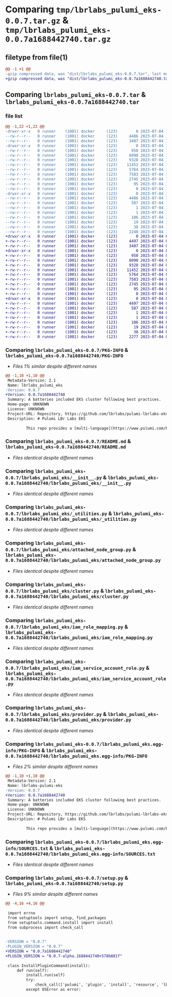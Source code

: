 # Comparing `tmp/lbrlabs_pulumi_eks-0.0.7.tar.gz` & `tmp/lbrlabs_pulumi_eks-0.0.7a1688442740.tar.gz`

## filetype from file(1)

```diff
@@ -1 +1 @@
-gzip compressed data, was "dist/lbrlabs_pulumi_eks-0.0.7.tar", last modified: Tue Jul  4 17:15:45 2023, max compression
+gzip compressed data, was "dist/lbrlabs_pulumi_eks-0.0.7a1688442740.tar", last modified: Tue Jul  4 03:59:16 2023, max compression
```

## Comparing `lbrlabs_pulumi_eks-0.0.7.tar` & `lbrlabs_pulumi_eks-0.0.7a1688442740.tar`

### file list

```diff
@@ -1,22 +1,22 @@
-drwxr-xr-x   0 runner    (1001) docker     (123)        0 2023-07-04 17:15:45.000000 lbrlabs_pulumi_eks-0.0.7/
--rw-r--r--   0 runner    (1001) docker     (123)     4486 2023-07-04 17:15:45.000000 lbrlabs_pulumi_eks-0.0.7/PKG-INFO
--rw-r--r--   0 runner    (1001) docker     (123)     3407 2023-07-04 17:15:44.000000 lbrlabs_pulumi_eks-0.0.7/README.md
-drwxr-xr-x   0 runner    (1001) docker     (123)        0 2023-07-04 17:15:45.000000 lbrlabs_pulumi_eks-0.0.7/lbrlabs_pulumi_eks/
--rw-r--r--   0 runner    (1001) docker     (123)      950 2023-07-04 17:15:44.000000 lbrlabs_pulumi_eks-0.0.7/lbrlabs_pulumi_eks/__init__.py
--rw-r--r--   0 runner    (1001) docker     (123)     8090 2023-07-04 17:15:44.000000 lbrlabs_pulumi_eks-0.0.7/lbrlabs_pulumi_eks/_utilities.py
--rw-r--r--   0 runner    (1001) docker     (123)     9328 2023-07-04 17:15:44.000000 lbrlabs_pulumi_eks-0.0.7/lbrlabs_pulumi_eks/attached_node_group.py
--rw-r--r--   0 runner    (1001) docker     (123)    11452 2023-07-04 17:15:44.000000 lbrlabs_pulumi_eks-0.0.7/lbrlabs_pulumi_eks/cluster.py
--rw-r--r--   0 runner    (1001) docker     (123)     5764 2023-07-04 17:15:44.000000 lbrlabs_pulumi_eks-0.0.7/lbrlabs_pulumi_eks/iam_role_mapping.py
--rw-r--r--   0 runner    (1001) docker     (123)     7583 2023-07-04 17:15:44.000000 lbrlabs_pulumi_eks-0.0.7/lbrlabs_pulumi_eks/iam_service_account_role.py
--rw-r--r--   0 runner    (1001) docker     (123)     2745 2023-07-04 17:15:44.000000 lbrlabs_pulumi_eks-0.0.7/lbrlabs_pulumi_eks/provider.py
--rw-r--r--   0 runner    (1001) docker     (123)       95 2023-07-04 17:15:44.000000 lbrlabs_pulumi_eks-0.0.7/lbrlabs_pulumi_eks/pulumi-plugin.json
--rw-r--r--   0 runner    (1001) docker     (123)        0 2023-07-04 17:15:44.000000 lbrlabs_pulumi_eks-0.0.7/lbrlabs_pulumi_eks/py.typed
-drwxr-xr-x   0 runner    (1001) docker     (123)        0 2023-07-04 17:15:45.000000 lbrlabs_pulumi_eks-0.0.7/lbrlabs_pulumi_eks.egg-info/
--rw-r--r--   0 runner    (1001) docker     (123)     4486 2023-07-04 17:15:44.000000 lbrlabs_pulumi_eks-0.0.7/lbrlabs_pulumi_eks.egg-info/PKG-INFO
--rw-r--r--   0 runner    (1001) docker     (123)      587 2023-07-04 17:15:44.000000 lbrlabs_pulumi_eks-0.0.7/lbrlabs_pulumi_eks.egg-info/SOURCES.txt
--rw-r--r--   0 runner    (1001) docker     (123)        1 2023-07-04 17:15:44.000000 lbrlabs_pulumi_eks-0.0.7/lbrlabs_pulumi_eks.egg-info/dependency_links.txt
--rw-r--r--   0 runner    (1001) docker     (123)        1 2023-07-04 17:15:44.000000 lbrlabs_pulumi_eks-0.0.7/lbrlabs_pulumi_eks.egg-info/not-zip-safe
--rw-r--r--   0 runner    (1001) docker     (123)      106 2023-07-04 17:15:44.000000 lbrlabs_pulumi_eks-0.0.7/lbrlabs_pulumi_eks.egg-info/requires.txt
--rw-r--r--   0 runner    (1001) docker     (123)       19 2023-07-04 17:15:44.000000 lbrlabs_pulumi_eks-0.0.7/lbrlabs_pulumi_eks.egg-info/top_level.txt
--rw-r--r--   0 runner    (1001) docker     (123)       38 2023-07-04 17:15:45.000000 lbrlabs_pulumi_eks-0.0.7/setup.cfg
--rw-r--r--   0 runner    (1001) docker     (123)     2240 2023-07-04 17:15:44.000000 lbrlabs_pulumi_eks-0.0.7/setup.py
+drwxr-xr-x   0 runner    (1001) docker     (123)        0 2023-07-04 03:59:16.000000 lbrlabs_pulumi_eks-0.0.7a1688442740/
+-rw-r--r--   0 runner    (1001) docker     (123)     4497 2023-07-04 03:59:16.000000 lbrlabs_pulumi_eks-0.0.7a1688442740/PKG-INFO
+-rw-r--r--   0 runner    (1001) docker     (123)     3407 2023-07-04 03:59:15.000000 lbrlabs_pulumi_eks-0.0.7a1688442740/README.md
+drwxr-xr-x   0 runner    (1001) docker     (123)        0 2023-07-04 03:59:16.000000 lbrlabs_pulumi_eks-0.0.7a1688442740/lbrlabs_pulumi_eks/
+-rw-r--r--   0 runner    (1001) docker     (123)      950 2023-07-04 03:59:15.000000 lbrlabs_pulumi_eks-0.0.7a1688442740/lbrlabs_pulumi_eks/__init__.py
+-rw-r--r--   0 runner    (1001) docker     (123)     8090 2023-07-04 03:59:15.000000 lbrlabs_pulumi_eks-0.0.7a1688442740/lbrlabs_pulumi_eks/_utilities.py
+-rw-r--r--   0 runner    (1001) docker     (123)     9328 2023-07-04 03:59:15.000000 lbrlabs_pulumi_eks-0.0.7a1688442740/lbrlabs_pulumi_eks/attached_node_group.py
+-rw-r--r--   0 runner    (1001) docker     (123)    11452 2023-07-04 03:59:15.000000 lbrlabs_pulumi_eks-0.0.7a1688442740/lbrlabs_pulumi_eks/cluster.py
+-rw-r--r--   0 runner    (1001) docker     (123)     5764 2023-07-04 03:59:15.000000 lbrlabs_pulumi_eks-0.0.7a1688442740/lbrlabs_pulumi_eks/iam_role_mapping.py
+-rw-r--r--   0 runner    (1001) docker     (123)     7583 2023-07-04 03:59:15.000000 lbrlabs_pulumi_eks-0.0.7a1688442740/lbrlabs_pulumi_eks/iam_service_account_role.py
+-rw-r--r--   0 runner    (1001) docker     (123)     2745 2023-07-04 03:59:15.000000 lbrlabs_pulumi_eks-0.0.7a1688442740/lbrlabs_pulumi_eks/provider.py
+-rw-r--r--   0 runner    (1001) docker     (123)       95 2023-07-04 03:59:15.000000 lbrlabs_pulumi_eks-0.0.7a1688442740/lbrlabs_pulumi_eks/pulumi-plugin.json
+-rw-r--r--   0 runner    (1001) docker     (123)        0 2023-07-04 03:59:15.000000 lbrlabs_pulumi_eks-0.0.7a1688442740/lbrlabs_pulumi_eks/py.typed
+drwxr-xr-x   0 runner    (1001) docker     (123)        0 2023-07-04 03:59:16.000000 lbrlabs_pulumi_eks-0.0.7a1688442740/lbrlabs_pulumi_eks.egg-info/
+-rw-r--r--   0 runner    (1001) docker     (123)     4497 2023-07-04 03:59:16.000000 lbrlabs_pulumi_eks-0.0.7a1688442740/lbrlabs_pulumi_eks.egg-info/PKG-INFO
+-rw-r--r--   0 runner    (1001) docker     (123)      587 2023-07-04 03:59:16.000000 lbrlabs_pulumi_eks-0.0.7a1688442740/lbrlabs_pulumi_eks.egg-info/SOURCES.txt
+-rw-r--r--   0 runner    (1001) docker     (123)        1 2023-07-04 03:59:16.000000 lbrlabs_pulumi_eks-0.0.7a1688442740/lbrlabs_pulumi_eks.egg-info/dependency_links.txt
+-rw-r--r--   0 runner    (1001) docker     (123)        1 2023-07-04 03:59:16.000000 lbrlabs_pulumi_eks-0.0.7a1688442740/lbrlabs_pulumi_eks.egg-info/not-zip-safe
+-rw-r--r--   0 runner    (1001) docker     (123)      106 2023-07-04 03:59:16.000000 lbrlabs_pulumi_eks-0.0.7a1688442740/lbrlabs_pulumi_eks.egg-info/requires.txt
+-rw-r--r--   0 runner    (1001) docker     (123)       19 2023-07-04 03:59:16.000000 lbrlabs_pulumi_eks-0.0.7a1688442740/lbrlabs_pulumi_eks.egg-info/top_level.txt
+-rw-r--r--   0 runner    (1001) docker     (123)       38 2023-07-04 03:59:16.000000 lbrlabs_pulumi_eks-0.0.7a1688442740/setup.cfg
+-rw-r--r--   0 runner    (1001) docker     (123)     2277 2023-07-04 03:59:15.000000 lbrlabs_pulumi_eks-0.0.7a1688442740/setup.py
```

### Comparing `lbrlabs_pulumi_eks-0.0.7/PKG-INFO` & `lbrlabs_pulumi_eks-0.0.7a1688442740/PKG-INFO`

 * *Files 1% similar despite different names*

```diff
@@ -1,10 +1,10 @@
 Metadata-Version: 2.1
 Name: lbrlabs_pulumi_eks
-Version: 0.0.7
+Version: 0.0.7a1688442740
 Summary: A batteries included EKS cluster following best practices.
 Home-page: UNKNOWN
 License: UNKNOWN
 Project-URL: Repository, https://github.com/lbrlabs/pulumi-lbrlabs-eks
 Description: # Pulumi LBr Labs EKS 
         
         This repo provides a [multi-language](https://www.pulumi.com/blog/pulumiup-pulumi-packages-multi-language-components/) component that creates a "batteries included" cluster ready for you to attach your EKS nodes to.
```

### Comparing `lbrlabs_pulumi_eks-0.0.7/README.md` & `lbrlabs_pulumi_eks-0.0.7a1688442740/README.md`

 * *Files identical despite different names*

### Comparing `lbrlabs_pulumi_eks-0.0.7/lbrlabs_pulumi_eks/__init__.py` & `lbrlabs_pulumi_eks-0.0.7a1688442740/lbrlabs_pulumi_eks/__init__.py`

 * *Files identical despite different names*

### Comparing `lbrlabs_pulumi_eks-0.0.7/lbrlabs_pulumi_eks/_utilities.py` & `lbrlabs_pulumi_eks-0.0.7a1688442740/lbrlabs_pulumi_eks/_utilities.py`

 * *Files identical despite different names*

### Comparing `lbrlabs_pulumi_eks-0.0.7/lbrlabs_pulumi_eks/attached_node_group.py` & `lbrlabs_pulumi_eks-0.0.7a1688442740/lbrlabs_pulumi_eks/attached_node_group.py`

 * *Files identical despite different names*

### Comparing `lbrlabs_pulumi_eks-0.0.7/lbrlabs_pulumi_eks/cluster.py` & `lbrlabs_pulumi_eks-0.0.7a1688442740/lbrlabs_pulumi_eks/cluster.py`

 * *Files identical despite different names*

### Comparing `lbrlabs_pulumi_eks-0.0.7/lbrlabs_pulumi_eks/iam_role_mapping.py` & `lbrlabs_pulumi_eks-0.0.7a1688442740/lbrlabs_pulumi_eks/iam_role_mapping.py`

 * *Files identical despite different names*

### Comparing `lbrlabs_pulumi_eks-0.0.7/lbrlabs_pulumi_eks/iam_service_account_role.py` & `lbrlabs_pulumi_eks-0.0.7a1688442740/lbrlabs_pulumi_eks/iam_service_account_role.py`

 * *Files identical despite different names*

### Comparing `lbrlabs_pulumi_eks-0.0.7/lbrlabs_pulumi_eks/provider.py` & `lbrlabs_pulumi_eks-0.0.7a1688442740/lbrlabs_pulumi_eks/provider.py`

 * *Files identical despite different names*

### Comparing `lbrlabs_pulumi_eks-0.0.7/lbrlabs_pulumi_eks.egg-info/PKG-INFO` & `lbrlabs_pulumi_eks-0.0.7a1688442740/lbrlabs_pulumi_eks.egg-info/PKG-INFO`

 * *Files 2% similar despite different names*

```diff
@@ -1,10 +1,10 @@
 Metadata-Version: 2.1
 Name: lbrlabs-pulumi-eks
-Version: 0.0.7
+Version: 0.0.7a1688442740
 Summary: A batteries included EKS cluster following best practices.
 Home-page: UNKNOWN
 License: UNKNOWN
 Project-URL: Repository, https://github.com/lbrlabs/pulumi-lbrlabs-eks
 Description: # Pulumi LBr Labs EKS 
         
         This repo provides a [multi-language](https://www.pulumi.com/blog/pulumiup-pulumi-packages-multi-language-components/) component that creates a "batteries included" cluster ready for you to attach your EKS nodes to.
```

### Comparing `lbrlabs_pulumi_eks-0.0.7/lbrlabs_pulumi_eks.egg-info/SOURCES.txt` & `lbrlabs_pulumi_eks-0.0.7a1688442740/lbrlabs_pulumi_eks.egg-info/SOURCES.txt`

 * *Files identical despite different names*

### Comparing `lbrlabs_pulumi_eks-0.0.7/setup.py` & `lbrlabs_pulumi_eks-0.0.7a1688442740/setup.py`

 * *Files 9% similar despite different names*

```diff
@@ -4,16 +4,16 @@
 
 import errno
 from setuptools import setup, find_packages
 from setuptools.command.install import install
 from subprocess import check_call
 
 
-VERSION = "0.0.7"
-PLUGIN_VERSION = "0.0.7"
+VERSION = "0.0.7a1688442740"
+PLUGIN_VERSION = "0.0.7-alpha.1688442740+578b881f"
 
 class InstallPluginCommand(install):
     def run(self):
         install.run(self)
         try:
             check_call(['pulumi', 'plugin', 'install', 'resource', 'lbrlabs-eks', PLUGIN_VERSION, '--server', 'github://api.github.com/lbrlabs'])
         except OSError as error:
```

